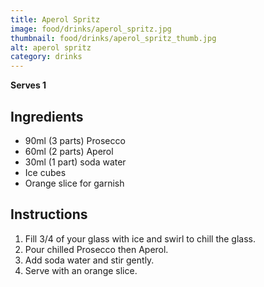 ```yaml
---
title: Aperol Spritz
image: food/drinks/aperol_spritz.jpg
thumbnail: food/drinks/aperol_spritz_thumb.jpg
alt: aperol spritz
category: drinks
---
```


**Serves 1**

## Ingredients

- 90ml (3 parts) Prosecco
- 60ml (2 parts) Aperol
- 30ml (1 part) soda water
- Ice cubes
- Orange slice for garnish


## Instructions

1. Fill 3/4 of your glass with ice and swirl to chill the glass.
1. Pour chilled Prosecco then Aperol.
1. Add soda water and stir gently.
1. Serve with an orange slice.
